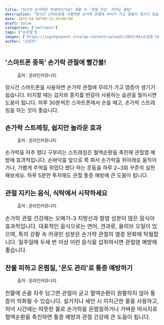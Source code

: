 ```yaml
---
title: "당신의 손가락은 안녕하신가요? 생활 속 '관절 건강' 지키는 꿀팁"
description: "장시간 스마트폰을 사용하면 손가락 관절에 무리가 가고 염증이 생기기 쉽습니다. 터치할 때는 검지와 중지를 번갈아 사용하는 습관을 들이시면 도움이 됩니다. 하루 30분씩은 스마트폰에서 손을 떼고, 손가락 스트레칭을 하는 것이 좋습니다."
date: 2025-04-04T00:12:34+09:00
draft: false
categories: ["wellness"]
tags: ["손관절"]
images: ["https://ingihgoyonet.site/wp-content/uploads/2025/04/손관절-1024x683.jpg", "https://ingihgoyonet.site/wp-content/uploads/2025/04/손가락스트레칭-1024x683.jpg", "https://ingihgoyonet.site/wp-content/uploads/2025/04/올리브오일-2-1024x683.jpg", "https://ingihgoyonet.site/wp-content/uploads/2025/04/손가락찜질-1024x690.jpg"]
author: "김현지"
---
```


<h2 >'스마트폰 중독' 손가락 관절에 빨간불!</h2> <figure ><img src="https://ingihgoyonet.site/wp-content/uploads/2025/04/손관절-1024x683.jpg" alt="" style="aspect-ratio:16/9;object-fit:cover"/><figcaption >출처 : 온라인커뮤니티</figcaption></figure> <p style="font-size:17px">장시간 스마트폰을 사용하면 손가락 관절에 무리가 가고 염증이 생기기 쉽습니다. 터치할 때는 검지와 중지를 번갈아 사용하는 습관을 들이시면 도움이 됩니다. 하루 30분씩은 스마트폰에서 손을 떼고, 손가락 스트레칭을 하는 것이 좋습니다.</p> <h2 >손가락 스트레칭, 쉽지만 놀라운 효과</h2> <figure ><img src="https://ingihgoyonet.site/wp-content/uploads/2025/04/손가락스트레칭-1024x683.jpg" alt="" style="aspect-ratio:16/9;object-fit:cover"/><figcaption >출처 : 온라인커뮤니티</figcaption></figure> <p style="font-size:17px">손가락을 자주 폈다 구부리는 스트레칭은 혈액순환을 촉진해 관절염 예방에 효과적입니다. 손바닥을 앞으로 쭉 펴서 손가락을 위아래로 움직이거나, 가볍게 주먹을 쥐었다 폈다 하는 운동을 하루 2~3회 꾸준히 실천해보세요. 하루 5분만 투자해도 관절 통증 예방에 큰 도움이 됩니다.</p> <h2 >관절 지키는 음식, 식탁에서 시작하세요</h2> <figure ><img src="https://ingihgoyonet.site/wp-content/uploads/2025/04/올리브오일-2-1024x683.jpg" alt="" style="aspect-ratio:16/9;object-fit:cover"/><figcaption >출처 : 온라인커뮤니티</figcaption></figure> <p style="font-size:18px">손가락 관절 건강에는 오메가-3 지방산과 항염 성분이 많은 음식이 효과적입니다. 대표적인 음식으로는 연어, 견과류, 올리브 오일이 있으며, 특히 강황 속 커큐민 성분은 손가락 관절의 염증 완화에 탁월합니다. 일주일에 두세 번 이상 이런 음식을 섭취하시면 관절염 예방에 좋습니다.</p> <h2 >찬물 피하고 온찜질, '온도 관리'로 통증 예방하기</h2> <figure ><img src="https://ingihgoyonet.site/wp-content/uploads/2025/04/손가락찜질-1024x690.jpg" alt="" style="aspect-ratio:16/9;object-fit:cover"/><figcaption >출처 : 온라인커뮤니티</figcaption></figure> <p style="font-size:18px">찬물에 손을 자주 담그면 관절이 굳고 혈액순환이 원활하지 않아 통증이 악화될 수 있습니다. 설거지나 세안 시 미지근한 물을 사용하고, 저녁 시간에는 따뜻한 물로 손가락을 온찜질하거나 가벼운 마사지로 혈액순환을 촉진하면 통증 예방과 관절 건강에 큰 도움이 됩니다.</p>